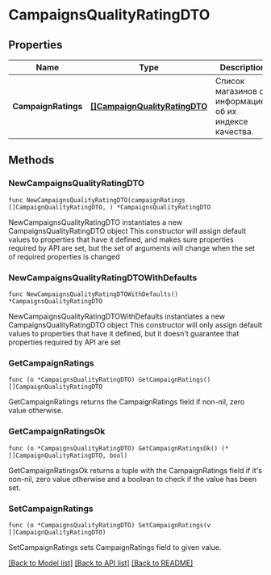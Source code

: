 # CampaignsQualityRatingDTO

## Properties

Name | Type | Description | Notes
------------ | ------------- | ------------- | -------------
**CampaignRatings** | [**[]CampaignQualityRatingDTO**](CampaignQualityRatingDTO.md) | Список магазинов c информацией об их индексе качества. | 

## Methods

### NewCampaignsQualityRatingDTO

`func NewCampaignsQualityRatingDTO(campaignRatings []CampaignQualityRatingDTO, ) *CampaignsQualityRatingDTO`

NewCampaignsQualityRatingDTO instantiates a new CampaignsQualityRatingDTO object
This constructor will assign default values to properties that have it defined,
and makes sure properties required by API are set, but the set of arguments
will change when the set of required properties is changed

### NewCampaignsQualityRatingDTOWithDefaults

`func NewCampaignsQualityRatingDTOWithDefaults() *CampaignsQualityRatingDTO`

NewCampaignsQualityRatingDTOWithDefaults instantiates a new CampaignsQualityRatingDTO object
This constructor will only assign default values to properties that have it defined,
but it doesn't guarantee that properties required by API are set

### GetCampaignRatings

`func (o *CampaignsQualityRatingDTO) GetCampaignRatings() []CampaignQualityRatingDTO`

GetCampaignRatings returns the CampaignRatings field if non-nil, zero value otherwise.

### GetCampaignRatingsOk

`func (o *CampaignsQualityRatingDTO) GetCampaignRatingsOk() (*[]CampaignQualityRatingDTO, bool)`

GetCampaignRatingsOk returns a tuple with the CampaignRatings field if it's non-nil, zero value otherwise
and a boolean to check if the value has been set.

### SetCampaignRatings

`func (o *CampaignsQualityRatingDTO) SetCampaignRatings(v []CampaignQualityRatingDTO)`

SetCampaignRatings sets CampaignRatings field to given value.



[[Back to Model list]](../README.md#documentation-for-models) [[Back to API list]](../README.md#documentation-for-api-endpoints) [[Back to README]](../README.md)


